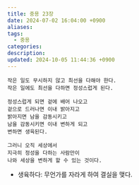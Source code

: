 ```yaml
---
title: 중용 23장
date: 2024-07-02 16:04:00 +0900
aliases: 
tags:
  - 중용
categories: 
description: 
updated: 2024-10-05 11:44:36 +0900
---
```


```
작은 일도 무시하지 않고 최선을 다해야 한다.
작은 일에도 최선을 다하면 정성스럽게 된다.

정성스럽게 되면 겉에 배어 나오고
겉으로 드러나면 이내 밝아지고
밝아지면 남을 감동시키고
남을 감동시키면 이내 변하게 되고
변하면 생육된다.

그러니 오직 세상에서
지극히 정성을 다하는 사람만이
나와 세상을 변하게 할 수 있는 것이다.
```

- 생육하다: 무언가를 자라게 하여 결실을 맺다.
